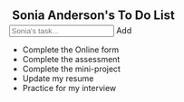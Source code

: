 <!DOCTYPE html>
<html>
<head>
<style>
body {
  margin: 0;
  min-width: 250px;
}

/* Include the padding and border in an element's total width and height */
* {
  box-sizing: border-box;
}

/* Remove margins and padding from the list */
ul {
  margin: 0;
  padding: 0;
}

/* Style the list items */
ul li {
  cursor: pointer;
  position: relative;
  padding: 12px 8px 12px 40px;
  background: #eee;
  font-size: 18px;
  transition: 0.4s;
  
  /* make the list items unselectable */
  -webkit-user-select: none;
  -moz-user-select: none;
  -ms-user-select: none;
  user-select: none;
}

/* Set all odd list items to a different color (zebra-stripes) */
ul li:nth-child(odd) {
  background: #2DCCD3;
}

/* Darker background-color on hover */
ul li:hover {
  background: #ddd;
}

/* On click, add a background color and strike out text */
ul li.checked {
  background: #000;
  color: #fff;
  text-decoration: line-through;
}

/* Add a check mark when clicked on */
ul li.checked::before {
  content: '';
  position: absolute;
  border-color: #fff;
  border-style: solid;
  border-width: 0 2px 2px 0;
  top: 10px;
  left: 16px;
  transform: rotate(45deg);
  height: 15px;
  width: 7px;
}

/* Style the close button */
.close {
  position: absolute;
  right: 0;
  top: 0;
  padding: 12px 16px 12px 16px
}
.close:hover {

  background-color: #f44336;
  color: white;
}
/* Style the header */

.header {
  background-color: #008B98;
  padding: 30px 40px;
  color: #fff;
  text-align: center;
}

/* Clear floats after the header */
.header:after {
  content: "";
  display: table;
  clear: both;
}

/* Style the input */
input {
  border: none;
  width: 75%;
  padding: 10px;
  float: left;
  font-size: 18px;
}

/* Style the "Add" button */
.addBtn {
  border-radius: 4px;
  padding: 10px;
  width: 25%;
  background: #E05D49;
  color: #fff;
  float: left;
  text-align: center;
  font-size: 18px;
  cursor: pointer;
  transition: 0.4s;
}

.addBtn:hover {
  background-color: #bbb;
}
</style>
</head>
<body>

<div id="myDIV" class="header">
  <h2 style="margin:5px">Sonia Anderson's To Do List</h2>
  <input type="text" id="myInput" placeholder="Sonia's task...">
  <span onclick="newElement()" class="addBtn">Add</span>
</div>

<ul id="myUL">
 <li class="checked">Complete the Online form</li>
  <li class="checked">Complete the assessment</li>
  <li>Complete the mini-project</li>
  <li>Update my resume</li>
  <li>Practice for my interview</li>
</ul>
 
<script>
// Create a "close" button and append it to each list item
var myNodelist = document.getElementsByTagName("LI");
var i;
for (i = 0; i < myNodelist.length; i++) {
  var span = document.createElement("SPAN");
  var txt = document.createTextNode("\u00D7");
  span.className = "close";
  span.appendChild(txt);
  myNodelist[i].appendChild(span);
}

// Click on a close button to hide the current list item
var close = document.getElementsByClassName("close");
var i;
for (i = 0; i < close.length; i++) {
  close[i].onclick = function() {
    var div = this.parentElement;
    div.style.display = "none";
  }
}

// Add a "checked" symbol when clicking on a list item
var list = document.querySelector('ul');
list.addEventListener('click', function(ev) {
  if (ev.target.tagName === 'LI') {
    ev.target.classList.toggle('checked');
  }
}, false);

// Create a new list item when clicking on the "Add" button
function newElement() {
  var li = document.createElement("li");
  var inputValue = document.getElementById("myInput").value;
  var t = document.createTextNode(inputValue);
  li.appendChild(t);
  if (inputValue === '') {
    alert("You must write something!");
  } else {
    document.getElementById("myUL").appendChild(li);
  }
  document.getElementById("myInput").value = "";
  
  var span = document.createElement("SPAN");
  var txt = document.createTextNode("\u00D7");
  span.className = "close";
  span.appendChild(txt);
  li.appendChild(span);
  
  for (i = 0; i < close.length; i++) {
    close[i].onclick = function() {
      var div = this.parentElement;
      div.style.display = "none";
    }
  }
}
</script>
</body>
<!-- Create for intial code base https://www.w3schools.com -->
</html>
